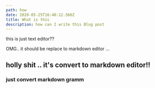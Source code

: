 ```yaml
---
path: how
date: 2020-05-25T16:48:12.566Z
title: What is this
description: how can I write this Blog post
---
```

this is just text editor??



OMG.. it should be replace to markdown editor ...

## holly shit .. it's convert to markdown editor!!

### just convert markdown gramm
